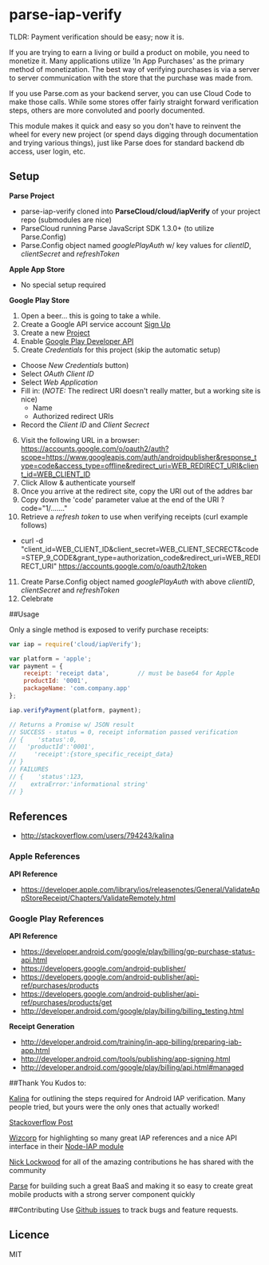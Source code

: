 # parse-iap-verify

TLDR: Payment verification should be easy; now it is.

If you are trying to earn a living or build a product on mobile, you need to monetize it.  Many applications utilize 'In App Purchases' as the primary method of monetization.  The best way of verifying purchases is via a server to server communication with the store that the purchase was made from.

If you use Parse.com as your backend server, you can use Cloud Code to make those calls.  While some stores offer fairly straight forward verification steps, others are more convoluted and poorly documented.

This module makes it quick and easy so you don't have to reinvent the wheel for every new project (or spend days digging through documentation and trying various things), just like Parse does for standard backend db access, user login, etc.

## Setup

**Parse Project**
* parse-iap-verify cloned into **ParseCloud/cloud/iapVerify** of your project repo (submodules are nice)
* ParseCloud running Parse JavaScript SDK 1.3.0+ (to utilize Parse.Config)
* Parse.Config object named *googlePlayAuth* w/ key values for *clientID*, *clientSecret* and *refreshToken*

**Apple App Store**

* No special setup required

**Google Play Store**

1. Open a beer... this is going to take a while.
2. Create a Google API service account [Sign Up](https://developers.google.com/web/)
3. Create a new [Project](https://console.developers.google.com/project)
4. Enable [Google Play Developer API](https://console.developers.google.com/apis/library)
5. Create *Credentials* for this project (skip the automatic setup) 
  * Choose *New Credentials* button)
  * Select *OAuth Client ID*
  * Select *Web Application*
  * Fill in:  (*NOTE:* The redirect URI doesn't really matter, but a working site is nice)
    * Name
    * Authorized redirect URIs
  * Record the *Client ID* and *Client Secrect*
6. Visit the following URL in a browser: https://accounts.google.com/o/oauth2/auth?scope=https://www.googleapis.com/auth/androidpublisher&response_type=code&access_type=offline&redirect_uri=WEB_REDIRECT_URI&client_id=WEB_CLIENT_ID
7. Click Allow & authenticate yourself
8. Once you arrive at the redirect site, copy the URI out of the addres bar
9. Copy down the 'code' parameter value at the end of the URI ?code="1/......."
10. Retrieve a *refresh token* to use when verifying receipts (curl example follows)
  * curl -d "client_id=WEB_CLIENT_ID&client_secret=WEB_CLIENT_SECRECT&code=STEP_9_CODE&grant_type=authorization_code&redirect_uri=WEB_REDIRECT_URI" https://accounts.google.com/o/oauth2/token
11. Create Parse.Config object named *googlePlayAuth* with above *clientID*, *clientSecret* and *refreshToken*
12. Celebrate

##Usage

Only a single method is exposed to verify purchase receipts:

```javascript
var iap = require('cloud/iapVerify');

var platform = 'apple';
var payment = {
    receipt: 'receipt data',        // must be base64 for Apple
    productId: '0001',
    packageName: 'com.company.app'
};

iap.verifyPayment(platform, payment);

// Returns a Promise w/ JSON result
// SUCCESS - status = 0, receipt information passed verification
// {    'status':0,
//   'productId':'0001',
//     'receipt':{store_specific_receipt_data} 
// }
// FAILURES
// {    'status':123,
//    extraError:'informational string'
// }
```

## References

* http://stackoverflow.com/users/794243/kalina

### Apple References

**API Reference**

* https://developer.apple.com/library/ios/releasenotes/General/ValidateAppStoreReceipt/Chapters/ValidateRemotely.html

### Google Play References

**API Reference**

* https://developer.android.com/google/play/billing/gp-purchase-status-api.html
* https://developers.google.com/android-publisher/
* https://developers.google.com/android-publisher/api-ref/purchases/products
* https://developers.google.com/android-publisher/api-ref/purchases/products/get
* http://developer.android.com/google/play/billing/billing_testing.html
 
**Receipt Generation**

* http://developer.android.com/training/in-app-billing/preparing-iab-app.html
* http://developer.android.com/tools/publishing/app-signing.html
* http://developer.android.com/google/play/billing/api.html#managed

##Thank You
Kudos to:

[Kalina](http://stackoverflow.com/users/794243/kalina) for outlining the steps required for Android IAP verification.  Many people tried, but yours were the only ones that actually worked!

[Stackoverflow Post](http://stackoverflow.com/questions/12427479/am-i-getting-the-steps-right-for-verifying-a-users-android-in-app-subscription)

[Wizcorp](http://wizcorp.jp) for highlighting so many great IAP references and a nice API interface in their [Node-IAP module](https://github.com/Wizcorp/node-iap)

[Nick Lockwood](https://github.com/nicklockwood) for all of the amazing contributions he has shared with the community

[Parse](http://parse.com) for building such a great BaaS and making it so easy to create great mobile products with a strong server component quickly

##Contributing
Use [Github issues](https://github.com/MobileVet/parse-iap-verify/issues) to track bugs and feature requests.

## Licence

MIT
